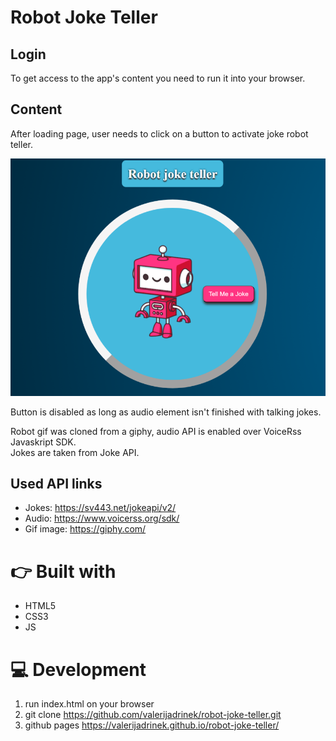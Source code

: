 # Robot Joke Teller

## Login

To get access to the app's content you need to run it into your browser.




## Content

After loading page, user needs to click on a button to activate joke robot teller.


![robot page image](./assets/robot-page.png "robot page image")


Button is disabled as long as audio element isn't finished with talking jokes.

Robot gif was cloned from a giphy, audio API is enabled over VoiceRss Javaskript SDK. <br>
Jokes are taken from Joke API. 

## Used API links
* Jokes: https://sv443.net/jokeapi/v2/
* Audio: https://www.voicerss.org/sdk/
* Gif image: https://giphy.com/ 


# 👉 Built with
* HTML5
* CSS3
* JS

# 💻 Development
1. run index.html on your browser
2. git clone https://github.com/valerijadrinek/robot-joke-teller.git
3. github pages https://valerijadrinek.github.io/robot-joke-teller/

